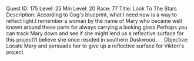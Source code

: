 Quest ID: 175
Level: 25
Min Level: 20
Race: 77
Title: Look To The Stars
Description: According to Cog's blueprint, what I need now is a way to reflect light.I remember a woman by the name of Mary who became well known around these parts for always carrying a looking glass.Perhaps you can track Mary down and see if she might lend us a reflective surface for this project?I believe she once resided in southern Duskwood. . .
Objective: Locate Mary and persuade her to give up a reflective surface for Viktori's project.
